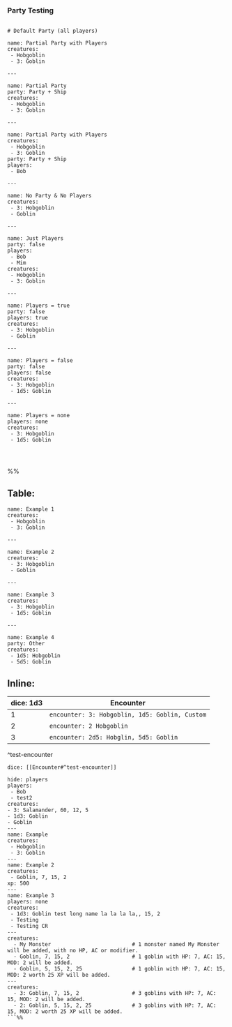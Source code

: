 ### Party Testing
```encounter

# Default Party (all players)

name: Partial Party with Players
creatures:
 - Hobgoblin
 - 3: Goblin

---

name: Partial Party
party: Party + Ship
creatures:
 - Hobgoblin
 - 3: Goblin

---

name: Partial Party with Players
creatures:
 - Hobgoblin
 - 3: Goblin
party: Party + Ship
players: 
 - Bob

---

name: No Party & No Players
creatures:
 - 3: Hobgoblin
 - Goblin

---

name: Just Players
party: false
players: 
 - Bob
 - Mim
creatures:
 - Hobgoblin
 - 3: Goblin

---

name: Players = true
party: false
players: true
creatures:
 - 3: Hobgoblin
 - Goblin
 
---

name: Players = false
party: false
players: false
creatures:
 - 3: Hobgoblin
 - 1d5: Goblin

---

name: Players = none
players: none
creatures:
 - 3: Hobgoblin
 - 1d5: Goblin


 
```

%%
## **Table:**
```encounter-table
name: Example 1
creatures:
 - Hobgoblin
 - 3: Goblin

---

name: Example 2
creatures:
 - 3: Hobgoblin
 - Goblin
 
---

name: Example 3
creatures:
 - 3: Hobgoblin
 - 1d5: Goblin

---

name: Example 4
party: Other
creatures:
 - 1d5: Hobgoblin
 - 5d5: Goblin
```


## **Inline:**
| dice: 1d3 | Encounter                                      |
| --- | ---------------------------------------------- |
| 1   | `encounter: 3: Hobgoblin, 1d5: Goblin, Custom` |
| 2   | `encounter: 2 Hobgoblin`                       |
| 3   | `encounter: 2d5: Hobglin, 5d5: Goblin`                                               |
^test-encounter


`dice: [[Encounter#^test-encounter]]`

```encounter
hide: players
players: 
 - Bob
 - test2
creatures:
- 3: Salamander, 60, 12, 5
- 1d3: Goblin
- Goblin
---
name: Example
creatures:
 - Hobgoblin
 - 3: Goblin
---
name: Example 2
creatures:
 - Goblin, 7, 15, 2
xp: 500
---
name: Example 3
players: none
creatures:
 - 1d3: Goblin test long name la la la la,, 15, 2
 - Testing
 - Testing CR
---
creatures:
  - My Monster                          # 1 monster named My Monster will be added, with no HP, AC or modifier.
  - Goblin, 7, 15, 2                    # 1 goblin with HP: 7, AC: 15, MOD: 2 will be added.
  - Goblin, 5, 15, 2, 25                # 1 goblin with HP: 7, AC: 15, MOD: 2 worth 25 XP will be added.
---
creatures:
  - 3: Goblin, 7, 15, 2                 # 3 goblins with HP: 7, AC: 15, MOD: 2 will be added.
  - 2: Goblin, 5, 15, 2, 25             # 3 goblins with HP: 7, AC: 15, MOD: 2 worth 25 XP will be added.
```%%